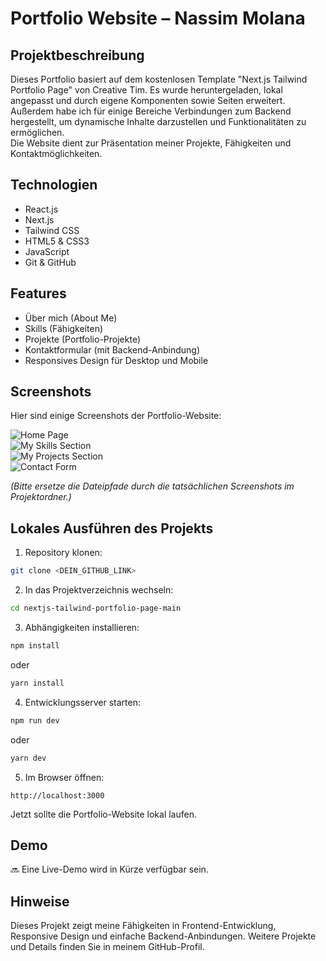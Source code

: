 # Portfolio Website – Nassim Molana

## Projektbeschreibung
Dieses Portfolio basiert auf dem kostenlosen Template "Next.js Tailwind Portfolio Page" von Creative Tim. Es wurde heruntergeladen, lokal angepasst und durch eigene Komponenten sowie Seiten erweitert. Außerdem habe ich für einige Bereiche Verbindungen zum Backend hergestellt, um dynamische Inhalte darzustellen und Funktionalitäten zu ermöglichen.  
Die Website dient zur Präsentation meiner Projekte, Fähigkeiten und Kontaktmöglichkeiten.

## Technologien
- React.js
- Next.js
- Tailwind CSS
- HTML5 & CSS3
- JavaScript
- Git & GitHub

## Features
- Über mich (About Me)
- Skills (Fähigkeiten)
- Projekte (Portfolio-Projekte)
- Kontaktformular (mit Backend-Anbindung)
- Responsives Design für Desktop und Mobile

## Screenshots
Hier sind einige Screenshots der Portfolio-Website:

![Home Page](public/image/screenshots/me.png)  
![My Skills Section](public/image/screenshots/skills.png)  
![My Projects Section](public/image/screenshots/porjects.png)  
![Contact Form](public/image/screenshots/contact.png)  

*(Bitte ersetze die Dateipfade durch die tatsächlichen Screenshots im Projektordner.)*

## Lokales Ausführen des Projekts
1. Repository klonen:
```bash
git clone <DEIN_GITHUB_LINK>
````

2. In das Projektverzeichnis wechseln:

```bash
cd nextjs-tailwind-portfolio-page-main
```

3. Abhängigkeiten installieren:

```bash
npm install
```

oder

```bash
yarn install
```

4. Entwicklungsserver starten:

```bash
npm run dev
```

oder

```bash
yarn dev
```

5. Im Browser öffnen:

```
http://localhost:3000
```

Jetzt sollte die Portfolio-Website lokal laufen.

## Demo

🔜 Eine Live-Demo wird in Kürze verfügbar sein.

## Hinweise

Dieses Projekt zeigt meine Fähigkeiten in Frontend-Entwicklung, Responsive Design und einfache Backend-Anbindungen. Weitere Projekte und Details finden Sie in meinem GitHub-Profil.

